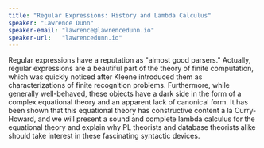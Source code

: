 ```yaml
---
title: "Regular Expressions: History and Lambda Calculus"
speaker: "Lawrence Dunn"
speaker-email: "lawrence@lawrencedunn.io"
speaker-url:   "lawrencedunn.io"
---
```


Regular expressions have a reputation as "almost good parsers." Actually, regular expressions are a beautiful part of the theory of finite computation, which was quickly noticed after Kleene introduced them as characterizations of finite recognition problems. Furthermore, while generally well-behaved, these objects have a dark side in the form of a complex equational theory and an apparent lack of canonical form. It has been shown that this equational theory has constructive content à la Curry-Howard, and we will present a sound and complete lambda calculus for the equational theory and explain why PL theorists and database theorists alike should take interest in these fascinating syntactic devices.


